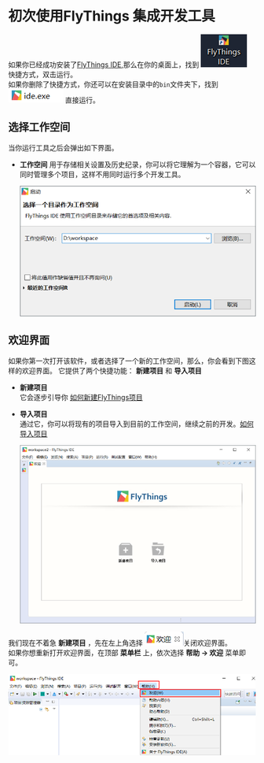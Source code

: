 
# <span id = "first_run">初次使用FlyThings 集成开发工具</span>
如果你已经成功安装了[FlyThings IDE](download.md),那么在你的桌面上，找到 ![ZKSW-Editor快捷方式](assets/ide/quick_link.png) 快捷方式，双击运行。  
如果你删除了快捷方式，你还可以在安装目录中的`bin`文件夹下，找到 ![ide](assets/ide/ide.png) 直接运行。
## 选择工作空间
当你运行工具之后会弹出如下界面。  
* **工作空间** 用于存储相关设置及历史纪录，你可以将它理解为一个容器，它可以同时管理多个项目，这样不用同时运行多个开发工具。

   ![选择工作空间](assets/ide/select_workspace.png)
## 欢迎界面
如果你第一次打开该软件，或者选择了一个新的工作空间，那么，你会看到下图这样的欢迎界面。
它提供了两个快捷功能： **新建项目** 和 **导入项目**      
  * **新建项目**  
    它会逐步引导你 [如何新建FlyThings项目](new_flythings_project.html)
  * **导入项目**  
    通过它，你可以将现有的项目导入到目前的工作空间，继续之前的开发。[如何导入项目](import_project.md)
    
    ![欢迎界面](assets/ide/welcome.png)  
    
 我们现在不着急 **新建项目** ，先在左上角选择 ![关闭欢迎界面](assets/ide/welcome_close.png)关闭欢迎界面。    
如果你想重新打开欢迎界面，在顶部 **菜单栏** 上，依次选择 **帮助 -> 欢迎** 菜单即可。     
 
 ![如何打开欢迎界面](assets/ide/reopen_welcome.png)  

    
